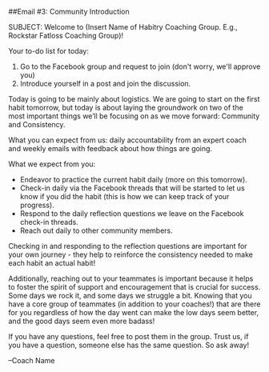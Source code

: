 ##Email #3: Community Introduction

SUBJECT: Welcome to (Insert Name of Habitry Coaching Group. E.g., Rockstar Fatloss Coaching Group)!

Your to-do list for today:
1. Go to the Facebook group and request to join (don't worry, we'll approve you)
2. Introduce yourself in a post and join the discussion.

Today is going to be mainly about logistics. We are going to start on the first habit tomorrow, but today is about laying the groundwork on two of the most important things we’ll be focusing on as we move forward: Community and Consistency.

What you can expect from us: daily accountability from an expert coach and weekly emails with feedback about how things are going.

What we expect from you:
- Endeavor to practice the current habit daily (more on this tomorrow).
- Check-in daily via the Facebook threads that will be started to let us know if you did the habit (this is how we can keep track of your progress).
- Respond to the daily reflection questions we leave on the  Facebook check-in threads.
- Reach out daily to other community members.

Checking in and responding to the reflection questions are important for your own journey - they help to reinforce the consistency needed to make each habit an actual habit! 

Additionally, reaching out to your teammates is important because it helps to foster the spirit of support and encouragement that is crucial for success. Some days we rock it, and some days we struggle a bit. Knowing that you have a core group of teammates (in addition to your coaches!) that are there for you regardless of how the day went can make the low days seem better, and the good days seem even more badass!
 
If you have any questions, feel free to post them in the group. Trust us, if you have a question, someone else has the same question. So ask away!

–Coach Name
